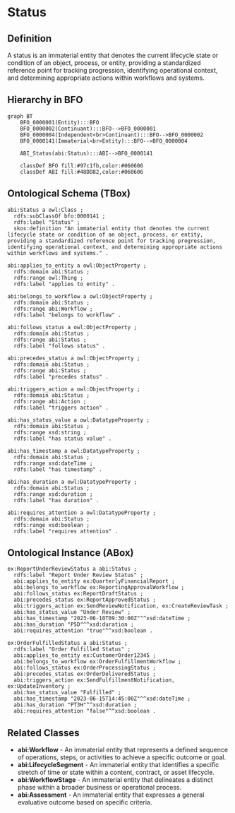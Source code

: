 # Status

## Definition
A status is an immaterial entity that denotes the current lifecycle state or condition of an object, process, or entity, providing a standardized reference point for tracking progression, identifying operational context, and determining appropriate actions within workflows and systems.

## Hierarchy in BFO
```mermaid
graph BT
    BFO_0000001(Entity):::BFO
    BFO_0000002(Continuant):::BFO-->BFO_0000001
    BFO_0000004(Independent<br>Continuant):::BFO-->BFO_0000002
    BFO_0000141(Immaterial<br>Entity):::BFO-->BFO_0000004
    
    ABI_Status(abi:Status):::ABI-->BFO_0000141
    
    classDef BFO fill:#97c1fb,color:#060606
    classDef ABI fill:#48DD82,color:#060606
```

## Ontological Schema (TBox)
```turtle
abi:Status a owl:Class ;
  rdfs:subClassOf bfo:0000141 ;
  rdfs:label "Status" ;
  skos:definition "An immaterial entity that denotes the current lifecycle state or condition of an object, process, or entity, providing a standardized reference point for tracking progression, identifying operational context, and determining appropriate actions within workflows and systems." .

abi:applies_to_entity a owl:ObjectProperty ;
  rdfs:domain abi:Status ;
  rdfs:range owl:Thing ;
  rdfs:label "applies to entity" .

abi:belongs_to_workflow a owl:ObjectProperty ;
  rdfs:domain abi:Status ;
  rdfs:range abi:Workflow ;
  rdfs:label "belongs to workflow" .

abi:follows_status a owl:ObjectProperty ;
  rdfs:domain abi:Status ;
  rdfs:range abi:Status ;
  rdfs:label "follows status" .

abi:precedes_status a owl:ObjectProperty ;
  rdfs:domain abi:Status ;
  rdfs:range abi:Status ;
  rdfs:label "precedes status" .

abi:triggers_action a owl:ObjectProperty ;
  rdfs:domain abi:Status ;
  rdfs:range abi:Action ;
  rdfs:label "triggers action" .

abi:has_status_value a owl:DatatypeProperty ;
  rdfs:domain abi:Status ;
  rdfs:range xsd:string ;
  rdfs:label "has status value" .

abi:has_timestamp a owl:DatatypeProperty ;
  rdfs:domain abi:Status ;
  rdfs:range xsd:dateTime ;
  rdfs:label "has timestamp" .

abi:has_duration a owl:DatatypeProperty ;
  rdfs:domain abi:Status ;
  rdfs:range xsd:duration ;
  rdfs:label "has duration" .

abi:requires_attention a owl:DatatypeProperty ;
  rdfs:domain abi:Status ;
  rdfs:range xsd:boolean ;
  rdfs:label "requires attention" .
```

## Ontological Instance (ABox)
```turtle
ex:ReportUnderReviewStatus a abi:Status ;
  rdfs:label "Report Under Review Status" ;
  abi:applies_to_entity ex:QuarterlyFinancialReport ;
  abi:belongs_to_workflow ex:ReportingApprovalWorkflow ;
  abi:follows_status ex:ReportDraftStatus ;
  abi:precedes_status ex:ReportApprovedStatus ;
  abi:triggers_action ex:SendReviewNotification, ex:CreateReviewTask ;
  abi:has_status_value "Under Review" ;
  abi:has_timestamp "2023-06-10T09:30:00Z"^^xsd:dateTime ;
  abi:has_duration "P5D"^^xsd:duration ;
  abi:requires_attention "true"^^xsd:boolean .

ex:OrderFulfilledStatus a abi:Status ;
  rdfs:label "Order Fulfilled Status" ;
  abi:applies_to_entity ex:CustomerOrder12345 ;
  abi:belongs_to_workflow ex:OrderFulfillmentWorkflow ;
  abi:follows_status ex:OrderProcessingStatus ;
  abi:precedes_status ex:OrderDeliveredStatus ;
  abi:triggers_action ex:SendFulfillmentNotification, ex:UpdateInventory ;
  abi:has_status_value "Fulfilled" ;
  abi:has_timestamp "2023-06-15T14:45:00Z"^^xsd:dateTime ;
  abi:has_duration "PT3H"^^xsd:duration ;
  abi:requires_attention "false"^^xsd:boolean .
```

## Related Classes
- **abi:Workflow** - An immaterial entity that represents a defined sequence of operations, steps, or activities to achieve a specific outcome or goal.
- **abi:LifecycleSegment** - An immaterial entity that identifies a specific stretch of time or state within a content, contract, or asset lifecycle.
- **abi:WorkflowStage** - An immaterial entity that delineates a distinct phase within a broader business or operational process.
- **abi:Assessment** - An immaterial entity that expresses a general evaluative outcome based on specific criteria. 